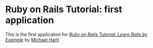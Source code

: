 # Ruby on Rails Tutorial: first application

This is the first application for [*Ruby on Rails Tutorial: Learn Rails by 
Example*](http://railstutorial.org/) by [Michael 
Hartl](http://michaelhartl.com/)